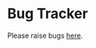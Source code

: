 # Bug Tracker

Please raise bugs [here](https://github.com/securityheaders/securityheaders-bugs/issues).
